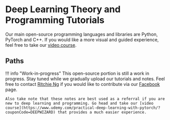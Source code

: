 # Deep Learning Theory and Programming Tutorials
Our main open-source programming languages and libraries are Python, PyTorch and C++. If you would like a more visual and guided experience, feel free to take our [video course](https://www.udemy.com/practical-deep-learning-with-pytorch/?couponCode=DEEPWIZARD).

## Paths
!!! info "Work-in-progress"
    This open-source portion is still a work in progress. Stay tuned while we gradually upload our tutorials and notes. Feel free to contact [Ritchie Ng](https://www.ritchieng.com/) if you would like to contribute via our [Facebook](https://www.facebook.com/DeepLearningWizard/) page.
    
    Also take note that these notes are best used as a referral if you are new to deep learning and programming. Go head and take our [video course](https://www.udemy.com/practical-deep-learning-with-pytorch/?couponCode=DEEPWIZARD) that provides a much easier experience.
